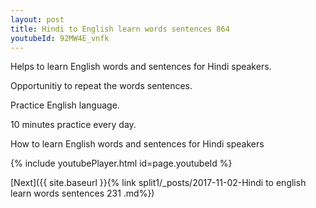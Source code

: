 ```yaml
---
layout: post
title: Hindi to English learn words sentences 864 
youtubeId: 92MW4E_vnfk
---
```

 
 
Helps to learn English words and sentences for Hindi speakers.

Opportunitiy to repeat the words sentences. 

Practice English language. 
 
10 minutes practice every day. 
 
How to learn English words and sentences for Hindi speakers 
 
{% include youtubePlayer.html id=page.youtubeId %}
 
 
[Next]({{ site.baseurl }}{% link  split1/_posts/2017-11-02-Hindi to english learn words sentences 231 .md%})
 
